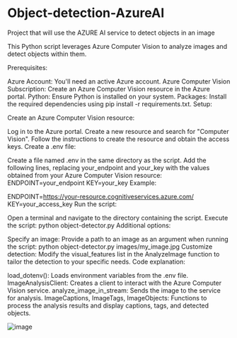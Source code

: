 # Object-detection-AzureAI
 Project that will use the AZURE AI service to detect objects in an image

 This Python script leverages Azure Computer Vision to analyze images and detect objects within them.

Prerequisites:

Azure Account: You'll need an active Azure account.
Azure Computer Vision Subscription: Create an Azure Computer Vision resource in the Azure portal.
Python: Ensure Python is installed on your system.
Packages: Install the required dependencies using pip install -r requirements.txt.
Setup:

Create an Azure Computer Vision resource:

Log in to the Azure portal.
Create a new resource and search for "Computer Vision".
Follow the instructions to create the resource and obtain the access keys.
Create a .env file:

Create a file named .env in the same directory as the script.
Add the following lines, replacing your_endpoint and your_key with the values obtained from your Azure Computer Vision resource:
ENDPOINT=your_endpoint
KEY=your_key
Example:

ENDPOINT=https://your-resource.cognitiveservices.azure.com/
KEY=your_access_key
Run the script:

Open a terminal and navigate to the directory containing the script.
Execute the script: python object-detector.py
Additional options:

Specify an image: Provide a path to an image as an argument when running the script: python object-detector.py images/my_image.jpg
Customize detection: Modify the visual_features list in the AnalyzeImage function to tailor the detection to your specific needs.
Code explanation:

load_dotenv(): Loads environment variables from the .env file.
ImageAnalysisClient: Creates a client to interact with the Azure Computer Vision service.
analyze_image_in_stream: Sends the image to the service for analysis.
ImageCaptions, ImageTags, ImageObjects: Functions to process the analysis results and display captions, tags, and detected objects.


![image](https://github.com/user-attachments/assets/0848ffe5-c005-482d-b51b-1b5bd7b18ce2)
